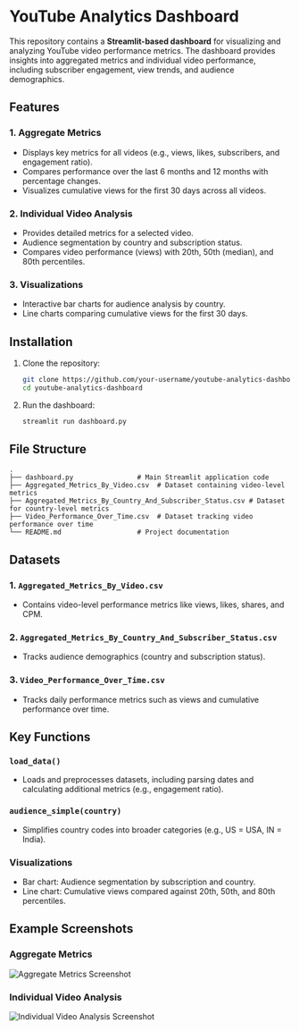 # YouTube Analytics Dashboard

This repository contains a **Streamlit-based dashboard** for visualizing and analyzing YouTube video performance metrics. The dashboard provides insights into aggregated metrics and individual video performance, including subscriber engagement, view trends, and audience demographics.

## Features

### 1. **Aggregate Metrics**
   - Displays key metrics for all videos (e.g., views, likes, subscribers, and engagement ratio).
   - Compares performance over the last 6 months and 12 months with percentage changes.
   - Visualizes cumulative views for the first 30 days across all videos.

### 2. **Individual Video Analysis**
   - Provides detailed metrics for a selected video.
   - Audience segmentation by country and subscription status.
   - Compares video performance (views) with 20th, 50th (median), and 80th percentiles.

### 3. **Visualizations**
   - Interactive bar charts for audience analysis by country.
   - Line charts comparing cumulative views for the first 30 days.

## Installation

1. Clone the repository:
   ```bash
   git clone https://github.com/your-username/youtube-analytics-dashboard.git
   cd youtube-analytics-dashboard
   ```
2. Run the dashboard:
   ```bash
   streamlit run dashboard.py
   ```

## File Structure

```
.
├── dashboard.py                # Main Streamlit application code
├── Aggregated_Metrics_By_Video.csv  # Dataset containing video-level metrics
├── Aggregated_Metrics_By_Country_And_Subscriber_Status.csv # Dataset for country-level metrics
├── Video_Performance_Over_Time.csv  # Dataset tracking video performance over time
└── README.md                   # Project documentation
```

## Datasets

### 1. `Aggregated_Metrics_By_Video.csv`
   - Contains video-level performance metrics like views, likes, shares, and CPM.

### 2. `Aggregated_Metrics_By_Country_And_Subscriber_Status.csv`
   - Tracks audience demographics (country and subscription status).

### 3. `Video_Performance_Over_Time.csv`
   - Tracks daily performance metrics such as views and cumulative performance over time.

## Key Functions

### `load_data()`
   - Loads and preprocesses datasets, including parsing dates and calculating additional metrics (e.g., engagement ratio).

### `audience_simple(country)`
   - Simplifies country codes into broader categories (e.g., US = USA, IN = India).

### Visualizations
   - Bar chart: Audience segmentation by subscription and country.
   - Line chart: Cumulative views compared against 20th, 50th, and 80th percentiles.

## Example Screenshots

### Aggregate Metrics
![Aggregate Metrics Screenshot](./screenshots/aggregate_metrics.png)

### Individual Video Analysis
![Individual Video Analysis Screenshot](./screenshots/individual_video_analysis.png)


